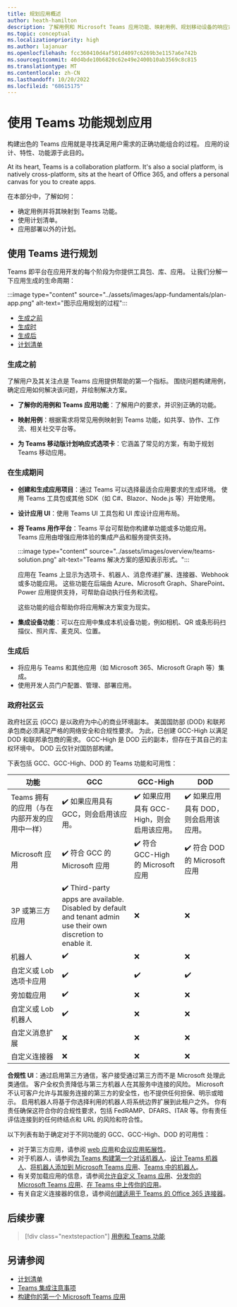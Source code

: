 ```yaml
---
title: 规划应用概述
author: heath-hamilton
description: 了解用例和 Microsoft Teams 应用功能、映射用例、规划移动设备的响应式选项卡。 了解 GCC、GCC-High 和 DOD 的 Teams 功能和可用性。
ms.topic: conceptual
ms.localizationpriority: high
ms.author: lajanuar
ms.openlocfilehash: fcc360410d4af501d4097c6269b3e1157a6e742b
ms.sourcegitcommit: 40d4bde10b6820c62e49e2400b10ab3569c8c815
ms.translationtype: MT
ms.contentlocale: zh-CN
ms.lasthandoff: 10/20/2022
ms.locfileid: "68615175"
---
```

# <a name="plan-your-app-with-teams-features"></a>使用 Teams 功能规划应用

构建出色的 Teams 应用就是寻找满足用户需求的正确功能组合的过程。 应用的设计、特性、功能源于此目的。

At its heart, Teams is a collaboration platform. It's also a social platform, is natively cross-platform, sits at the heart of Office 365, and offers a personal canvas for you to create apps.

在本部分中，了解如何：

* 确定用例并将其映射到 Teams 功能。
* 使用计划清单。
* 应用部署以外的计划。

## <a name="plan-with-teams"></a>使用 Teams 进行规划

Teams 即平台在应用开发的每个阶段为你提供工具包、库、应用。 让我们分解一下应用生成的生命周期：

:::image type="content" source="../assets/images/app-fundamentals/plan-app.png" alt-text="图示应用规划的过程":::

* [生成之前](#before-you-build)
* [生成时](#during-build)
* [生成后](#post-build)
* [计划清单](../concepts/design/planning-checklist.md)

### <a name="before-you-build"></a>生成之前

了解用户及其关注点是 Teams 应用提供帮助的第一个指标。 围绕问题构建用例，确定应用如何解决该问题，并绘制解决方案。

* **了解你的用例和 Teams 应用功能**：了解用户的要求，并识别正确的功能。

* **映射用例**：根据需求将常见用例映射到 Teams 功能，如共享、协作、工作流、相关社交平台等。

* **为 Teams 移动版计划响应式选项卡**：它涵盖了常见的方案，有助于规划 Teams 移动应用。

### <a name="during-build"></a>在生成期间

* **创建和生成应用项目**：通过 Teams 可以选择最适合应用要求的生成环境。 使用 Teams 工具包或其他 SDK（如 C#、Blazor、Node.js 等）开始使用。

* **设计应用 UI**：使用 Teams UI 工具包和 UI 库设计应用布局。

* **将 Teams 用作平台**：Teams 平台可帮助你构建单功能或多功能应用。 Teams 应用由增强应用体验的集成产品和服务提供支持。

    :::image type="content" source="../assets/images/overview/teams-solution.png" alt-text="Teams 解决方案的感知表示形式。":::

    应用在 Teams 上显示为选项卡、机器人、消息传递扩展、连接器、Webhook 或多功能应用。 这些功能在后端由 Azure、Microsoft Graph、SharePoint、Power 应用提供支持，可帮助自动执行任务和流程。

    这些功能的组合帮助你将应用解决方案变为现实。

* **集成设备功能**：可以在应用中集成本机设备功能，例如相机、QR 或条形码扫描仪、照片库、麦克风、位置。

### <a name="post-build"></a>生成后

* 将应用与 Teams 和其他应用（如 Microsoft 365、Microsoft Graph 等）集成。
* 使用开发人员门户配置、管理、部署应用。

### <a name="government-community-cloud"></a>政府社区云

政府社区云 (GCC) 是以政府为中心的商业环境副本。 美国国防部 (DOD) 和联邦承包商必须满足严格的网络安全和合规性要求。 为此，已创建 GCC-High 以满足 DOD 和联邦承包商的需求。 GCC-High 是 DOD 云的副本，但存在于其自己的主权环境中。 DOD 云仅针对国防部构建。

下表包括 GCC、GCC-High、DOD 的 Teams 功能和可用性：

| 功能   | GCC | GCC-High | DOD |
|-------------|---------|---|---|
| Teams 拥有的应用（与在内部开发的应用中一样） | ✔️ 如果应用具有 GCC，则会启用该应用。 | ✔️ 如果应用具有 GCC-High，则会启用该应用。 | ✔️ 如果应用具有 DOD，则会启用该应用。 |
| Microsoft 应用 | ✔️ 符合 GCC 的 Microsoft 应用 | ✔️ 符合 GCC-High 的 Microsoft 应用 | ✔️ 符合 DOD 的 Microsoft 应用 |
| 3P 或第三方应用 | ✔️ Third-party apps are available. Disabled by default and tenant admin use their own discretion to enable it. | ❌ | ❌ |
| 机器人 | ✔️ | ❌ | ❌ |
| 自定义或 Lob 选项卡应用 |  ✔️ | ✔️ | ✔️ |
| 旁加载应用 | ✔️ | ❌ | ❌ |
| 自定义或 Lob 机器人 | ✔️ | ❌ | ❌ |
| 自定义消息扩展 | ❌ | ❌ | ❌ |
| 自定义连接器 | ❌ | ❌ | ❌ |

**合规性 UI**：通过启用第三方通信，客户接受通过第三方而不是 Microsoft 处理此类通信。 客户全权负责降低与第三方机器人在其服务中连接的风险。 Microsoft 不认可客户允许与其服务连接的第三方的安全性，也不提供任何担保、明示或暗示。 启用机器人将基于你选择利用的机器人将系统边界扩展到此租户之外。 你有责任确保这符合你的合规性要求，包括 FedRAMP、DFARS、ITAR 等。你有责任评估连接到的任何终结点和 URL 的风险和符合性。

以下列表有助于确定对于不同功能的 GCC、GCC-High、DOD 的可用性：

* 对于第三方应用，请参阅 [web 应用](../samples/integrating-web-apps.md)和[会议应用拓展性](../apps-in-teams-meetings/teams-apps-in-meetings.md)。
* 对于机器人，请参阅[为 Teams 构建第一个对话机器人](../get-started/first-app-bot.md)、[设计 Teams 机器人](../bots/design/bots.md)、[将机器人添加到 Microsoft Teams 应用](../resources/bot-v3/bots-overview.md)、[Teams 中的机器人](../bots/what-are-bots.md)。
* 有关旁加载应用的信息，请参阅[允许自定义 Teams 应用](../concepts/design/enable-app-customization.md)、[分发你的 Microsoft Teams 应用](../concepts/deploy-and-publish/apps-publish-overview.md)、[在 Teams 中上传你的应用](../concepts/deploy-and-publish/apps-upload.md)。
* 有关自定义连接器的信息，请参阅[创建适用于 Teams 的 Office 365 连接器](../webhooks-and-connectors/how-to/connectors-creating.md)。

</details>

## <a name="next-step"></a>后续步骤

> [!div class="nextstepaction"]
> [用例和 Teams 功能](design/understand-use-cases.md)

## <a name="see-also"></a>另请参阅

* [计划清单](../concepts/design/planning-checklist.md)
* [Teams 集成注意事项](../samples/integrating-web-apps.md)
* [构建你的第一个 Microsoft Teams 应用](../build-your-first-app/build-first-app-overview.md)
